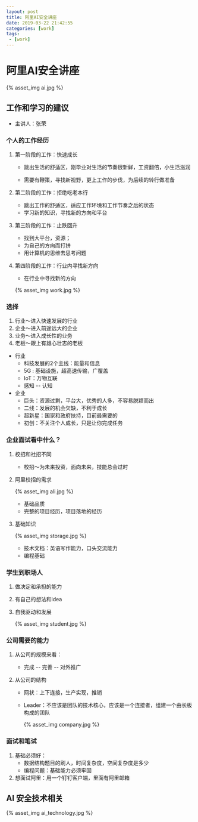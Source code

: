 ```yaml
---
layout: post
title: 阿里AI安全讲座
date: 2019-03-22 21:42:55
categories: [work]
tags: 
 - [work]
---
```


# 阿里AI安全讲座

{% asset_img ai.jpg %}

## 工作和学习的建议

+ 主讲人：张荣

### 个人的工作经历

1. 第一阶段的工作：快速成长

   + 跳出生活的舒适区，刚毕业对生活的节奏很新鲜，工资翻倍，小生活滋润

   + 需要有鞭策，寻找新视野，更上工作的步伐，为后续的转行做准备

2. 第二阶段的工作：拒绝吃老本行

   + 跳出工作的舒适区，适应工作环境和工作节奏之后的状态
   + 学习新的知识，寻找新的方向和平台

3. 第三阶段的工作：止跌回升

   + 找到大平台，资源；
   + 为自己的方向而打拼
   + 用计算机的思维去思考问题

4. 第四阶段的工作：行业内寻找新方向

   + 在行业中寻找新的方向	

   {% asset_img work.jpg %}

### 选择

1. 行业～进入快速发展的行业
2. 企业～进入前途远大的企业
3. 业务～进入成长性的业务
4. 老板～跟上有雄心壮志的老板

+ 行业
  + 科技发展的2个主线：能量和信息
  + 5G : 基础设施，超高速传输，广覆盖
  + IoT：万物互联
  + 感知 -- 认知
+ 企业
  + 巨头：资源过剩，平台大，优秀的人多，不容易脱颖而出
  + 二线：发展的机会欠缺，不利于成长
  + 超新星：国家和政府扶持，目前最需要的
  + 初创：不关注个人成长，只是让你完成任务

### 企业面试看中什么？

1. 校招和社招不同

   + 校招～为未来投资，面向未来，技能总会过时

2. 阿里校招的需求

   {% asset_img ali.jpg %}

   + 基础品质
   + 完整的项目经历，项目落地的经历

3. 基础知识

   {% asset_img storage.jpg %}

   + 技术文档：英语写作能力，口头交流能力
   + 编程基础

### 学生到职场人

1. 做决定和承担的能力

2. 有自己的想法和idea

3. 自我驱动和发展

   {% asset_img student.jpg %}

### 公司需要的能力

1. 从公司的规模来看：

   + 完成 -- 完善 -- 对外推广

2. 从公司的结构

   + 网状：上下连接，生产实现，推销

   + Leader：不应该是团队的技术核心，应该是一个连接者，组建一个由长板构成的团队

     {% asset_img company.jpg %}

### 面试和笔试

1. 基础必须好：
   + 数据结构题目的刷人，时间复杂度，空间复杂度是多少
   + 编程问题：基础能力必须牢固
2. 想面试阿里：用一个钉钉客户端，里面有阿里邮箱

## AI 安全技术相关

{% asset_img  ai_technology.jpg %}

